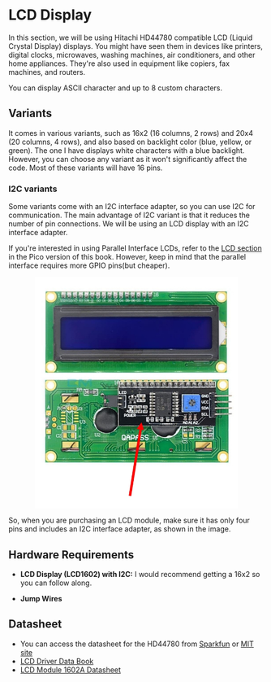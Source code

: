 # LCD Display

In this section, we will be using Hitachi HD44780 compatible LCD (Liquid Crystal Display) displays. You might have seen them in devices like printers, digital clocks, microwaves, washing machines, air conditioners, and other home appliances. They're also used in equipment like copiers, fax machines, and routers.

You can display ASCII character and up to 8 custom characters.



## Variants
It comes in various variants, such as 16x2 (16 columns, 2 rows) and 20x4 (20 columns, 4 rows), and also based on backlight color (blue, yellow, or green). The one I have displays white characters with a blue backlight. However, you can choose any variant as it won't significantly affect the code.  Most of these variants will have 16 pins.

### I2C variants
Some variants come with an I2C interface adapter, so you can use I2C for communication. The main advantage of I2C variant is that it reduces the number of pin connections. We will be using an LCD display with an I2C interface adapter. 

If you're interested in using Parallel Interface LCDs, refer to the [LCD section](https://pico.implrust.com/lcd-display) in the Pico version of this book. However, keep in mind that the parallel interface requires more GPIO pins(but cheaper).
 
<img style="display: block; margin: auto;width:400px;" alt="lcd1602 I2C" src="./images/lcd1602-i2c.jpg"/>

So, when you are purchasing an LCD module, make sure it has only four pins and includes an I2C interface adapter, as shown in the image.

## Hardware Requirements
- **LCD Display (LCD1602) with I2C:** I would recommend getting a 16x2 so you can follow along.  
<!-- - **Potentiometer (Optional):** This is used to control the LCD contrast. I didn't have one at the moment, so I used resistors instead.  
- **Resistors (Optional):** Two 1K resistors. If you have a potentiometer, you can ignore this. I used these to control the contrast.   -->
- **Jump Wires** 


## Datasheet
- You can access the datasheet for the HD44780 from [Sparkfun](https://www.sparkfun.com/datasheets/LCD/HD44780.pdf) or [MIT site](https://academy.cba.mit.edu/classes/output_devices/44780.pdf)
- [LCD Driver Data Book](https://www.crystalfontz.com/controllers/datasheet-viewer.php?id=433)
- [LCD Module 1602A Datasheet](https://www.openhacks.com/uploadsproductos/eone-1602a1.pdf)
